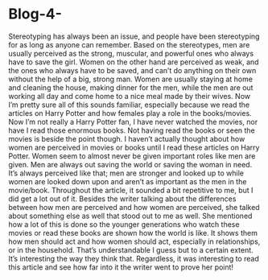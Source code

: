 # Blog-4-
Stereotyping has always been an issue, and people have been stereotyping for as long as anyone can remember. Based on the stereotypes, men are usually perceived as the strong, muscular, and powerful ones who always have to save the girl. Women on the other hand are perceived as weak, and the ones who always have to be saved, and can’t do anything on their own without the help of a big, strong man. Women are usually staying at home and cleaning the house, making dinner for the men, while the men are out working all day and come home to a nice meal made by their wives. Now I’m pretty sure all of this sounds familiar, especially because we read the articles on Harry Potter and how females play a role in the books/movies. Now I’m not really a Harry Potter fan, I have never watched the movies, nor have I read those enormous books. 
Not having read the books or seen the movies is beside the point though. I haven’t actually thought about how women are perceived in movies or books until I read these articles on Harry Potter. Women seem to almost never be given important roles like men are given. Men are always out saving the world or saving the woman in need. It’s always perceived like that; men are stronger and looked up to while women are looked down upon and aren’t as important as the men in the movie/book. Throughout the article, it sounded a bit repetitive to me, but I did get a lot out of it. 
Besides the writer talking about the differences between how men are perceived and how women are perceived, she talked about something else as well that stood out to me as well. She mentioned how a lot of this is done so the younger generations who watch these movies or read these books are shown how the world is like. It shows them how men should act and how women should act, especially in relationships, or in the household. That’s understandable I guess but to a certain extent. It’s interesting the way they think that. Regardless, it was interesting to read this article and see how far into it the writer went to prove her point!
